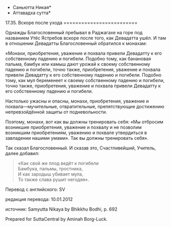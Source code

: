 * Саньютта Никая*
* Аттавадха сутта*

17\.35\. Вскоре после ухода
\=\=\=\=\=\=\=\=\=\=\=\=\=\=\=\=\=\=\=\=\=\=\=\=\=

Однажды Благословенный пребывал в Раджагахе на горе под названием Утёс Ястребов вскоре после того, как Девадатта ушёл\. И там в отношении Девадатты Благословенный обратился к монахам:

«Монахи, приобретения, уважение и похвала привели Девадатту к его собственному падению и погибели\. Подобно тому, как банановая пальма, бамбук или камыш дают урожай к своему собственному падению и погибели, точно также, приобретения, уважение и похвала привели Девадатту к его собственному падению и погибели\. Подобно тому, как мул беременеет к своему собственному падению и погибели, точно также, приобретения, уважение и похвала привели Девадатту к его собственному падению и погибели\.

Настолько ужасны и опасны, монахи, приобретения, уважение и похвала—мучительные, отвратительные, препятствующие достижению непревзойдённой защиты от подневольности\.

Поэтому, монахи, вот как вы должны тренировать себя: «Мы отбросим возникшие приобретения, уважение и похвалу и не позволим возникшим приобретениям, уважению и похвале утвердиться в завладении нашими умами»\. Так вы должны тренировать себя»\.

Так сказал Благословенный\. И сказав это, Счастливейший, Учитель, далее добавил:

> «Как свой же плод ведёт к погибели  
> Бамбука, пальмы, тростника,  
> И как зародыш убивает мула,  
> То также слава рушит негодяя»\.

Перевод с английского: SV

редакция перевода: 10\.01\.2012

источник: Samyutta Nikaya by Bhikkhu Bodhi, p\. 692

Prepared for SuttaCentral by Aminah Borg\-Luck\.